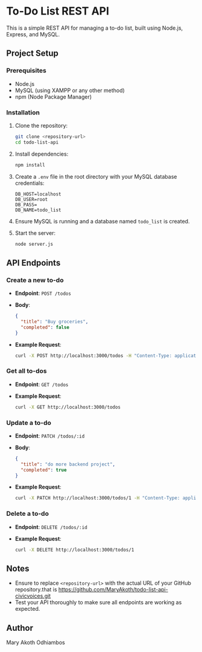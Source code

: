 # To-Do List REST API

This is a simple REST API for managing a to-do list, built using Node.js, Express, and MySQL.

## Project Setup

### Prerequisites

- Node.js
- MySQL (using XAMPP or any other method)
- npm (Node Package Manager)

### Installation

1. Clone the repository:

   ```sh
   git clone <repository-url>
   cd todo-list-api
   ```

2. Install dependencies:

   ```sh
   npm install
   ```

3. Create a `.env` file in the root directory with your MySQL database credentials:

   ```env
   DB_HOST=localhost
   DB_USER=root
   DB_PASS=
   DB_NAME=todo_list
   ```

4. Ensure MySQL is running and a database named `todo_list` is created.

5. Start the server:

   ```sh
   node server.js
   ```

## API Endpoints

### Create a new to-do

- **Endpoint**: `POST /todos`
- **Body**:

  ```json
  {
    "title": "Buy groceries",
    "completed": false
  }
  ```

- **Example Request**:

  ```sh
  curl -X POST http://localhost:3000/todos -H "Content-Type: application/json" -d '{"title": "finish recent backend project", "completed": false}'
  ```

### Get all to-dos

- **Endpoint**: `GET /todos`

- **Example Request**:

  ```sh
  curl -X GET http://localhost:3000/todos
  ```

### Update a to-do

- **Endpoint**: `PATCH /todos/:id`
- **Body**:

  ```json
  {
    "title": "do more backend project",
    "completed": true
  }
  ```

- **Example Request**:

  ```sh
  curl -X PATCH http://localhost:3000/todos/1 -H "Content-Type: application/json" -d '{"title": "do more backend project", "completed": true}'
  ```

### Delete a to-do

- **Endpoint**: `DELETE /todos/:id`

- **Example Request**:

  ```sh
  curl -X DELETE http://localhost:3000/todos/1
  ```

## Notes

- Ensure to replace `<repository-url>` with the actual URL of your GitHub repository.that is https://github.com/MaryAkoth/todo-list-api-civicvoices.git
- Test your API thoroughly to make sure all endpoints are working as expected.

## Author

Mary Akoth Odhiambos
